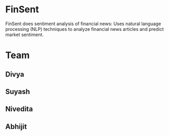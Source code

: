 # FinSent
FinSent does sentiment analysis of financial news: Uses natural language processing (NLP) techniques to analyze financial news articles and predict market sentiment.


# Team 

## Divya
## Suyash 
## Nivedita
## Abhijit 